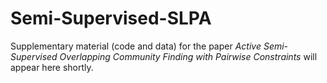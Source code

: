 # Semi-Supervised-SLPA

Supplementary material (code and data) for the paper *Active Semi-Supervised Overlapping Community Finding with Pairwise Constraints* will appear here shortly.
